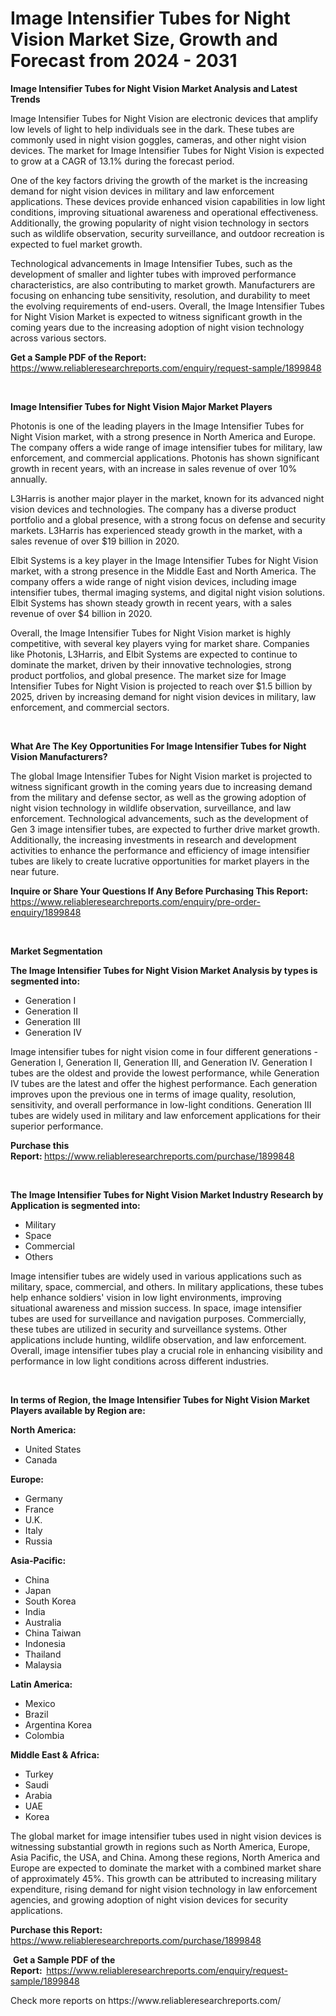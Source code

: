 <p><h1>Image Intensifier Tubes for Night Vision Market Size, Growth and Forecast from 2024 - 2031</h1></p><p><strong>Image Intensifier Tubes for Night Vision Market Analysis and Latest Trends</strong></p>
<p><p>Image Intensifier Tubes for Night Vision are electronic devices that amplify low levels of light to help individuals see in the dark. These tubes are commonly used in night vision goggles, cameras, and other night vision devices. The market for Image Intensifier Tubes for Night Vision is expected to grow at a CAGR of 13.1% during the forecast period.</p><p>One of the key factors driving the growth of the market is the increasing demand for night vision devices in military and law enforcement applications. These devices provide enhanced vision capabilities in low light conditions, improving situational awareness and operational effectiveness. Additionally, the growing popularity of night vision technology in sectors such as wildlife observation, security surveillance, and outdoor recreation is expected to fuel market growth.</p><p>Technological advancements in Image Intensifier Tubes, such as the development of smaller and lighter tubes with improved performance characteristics, are also contributing to market growth. Manufacturers are focusing on enhancing tube sensitivity, resolution, and durability to meet the evolving requirements of end-users. Overall, the Image Intensifier Tubes for Night Vision Market is expected to witness significant growth in the coming years due to the increasing adoption of night vision technology across various sectors.</p></p>
<p><strong>Get a Sample PDF of the Report:&nbsp;</strong> <a href="https://www.reliableresearchreports.com/enquiry/request-sample/1899848">https://www.reliableresearchreports.com/enquiry/request-sample/1899848</a></p>
<p>&nbsp;</p>
<p><strong>Image Intensifier Tubes for Night Vision Major Market Players</strong></p>
<p><p>Photonis is one of the leading players in the Image Intensifier Tubes for Night Vision market, with a strong presence in North America and Europe. The company offers a wide range of image intensifier tubes for military, law enforcement, and commercial applications. Photonis has shown significant growth in recent years, with an increase in sales revenue of over 10% annually.</p><p>L3Harris is another major player in the market, known for its advanced night vision devices and technologies. The company has a diverse product portfolio and a global presence, with a strong focus on defense and security markets. L3Harris has experienced steady growth in the market, with a sales revenue of over $19 billion in 2020.</p><p>Elbit Systems is a key player in the Image Intensifier Tubes for Night Vision market, with a strong presence in the Middle East and North America. The company offers a wide range of night vision devices, including image intensifier tubes, thermal imaging systems, and digital night vision solutions. Elbit Systems has shown steady growth in recent years, with a sales revenue of over $4 billion in 2020.</p><p>Overall, the Image Intensifier Tubes for Night Vision market is highly competitive, with several key players vying for market share. Companies like Photonis, L3Harris, and Elbit Systems are expected to continue to dominate the market, driven by their innovative technologies, strong product portfolios, and global presence. The market size for Image Intensifier Tubes for Night Vision is projected to reach over $1.5 billion by 2025, driven by increasing demand for night vision devices in military, law enforcement, and commercial sectors.</p></p>
<p>&nbsp;</p>
<p><strong>What Are The Key Opportunities For Image Intensifier Tubes for Night Vision Manufacturers?</strong></p>
<p><p>The global Image Intensifier Tubes for Night Vision market is projected to witness significant growth in the coming years due to increasing demand from the military and defense sector, as well as the growing adoption of night vision technology in wildlife observation, surveillance, and law enforcement. Technological advancements, such as the development of Gen 3 image intensifier tubes, are expected to further drive market growth. Additionally, the increasing investments in research and development activities to enhance the performance and efficiency of image intensifier tubes are likely to create lucrative opportunities for market players in the near future.</p></p>
<p><strong>Inquire or Share Your Questions If Any Before Purchasing This Report:</strong> <a href="https://www.reliableresearchreports.com/enquiry/pre-order-enquiry/1899848">https://www.reliableresearchreports.com/enquiry/pre-order-enquiry/1899848</a></p>
<p>&nbsp;</p>
<p><strong>Market Segmentation</strong></p>
<p><strong>The Image Intensifier Tubes for Night Vision Market Analysis by types is segmented into:</strong></p>
<p><ul><li>Generation I</li><li>Generation II</li><li>Generation III</li><li>Generation IV</li></ul></p>
<p><p>Image intensifier tubes for night vision come in four different generations - Generation I, Generation II, Generation III, and Generation IV. Generation I tubes are the oldest and provide the lowest performance, while Generation IV tubes are the latest and offer the highest performance. Each generation improves upon the previous one in terms of image quality, resolution, sensitivity, and overall performance in low-light conditions. Generation III tubes are widely used in military and law enforcement applications for their superior performance.</p></p>
<p><strong>Purchase this Report:&nbsp;</strong><a href="https://www.reliableresearchreports.com/purchase/1899848">https://www.reliableresearchreports.com/purchase/1899848</a></p>
<p>&nbsp;</p>
<p><strong>The Image Intensifier Tubes for Night Vision Market Industry Research by Application is segmented into:</strong></p>
<p><ul><li>Military</li><li>Space</li><li>Commercial</li><li>Others</li></ul></p>
<p><p>Image intensifier tubes are widely used in various applications such as military, space, commercial, and others. In military applications, these tubes help enhance soldiers' vision in low light environments, improving situational awareness and mission success. In space, image intensifier tubes are used for surveillance and navigation purposes. Commercially, these tubes are utilized in security and surveillance systems. Other applications include hunting, wildlife observation, and law enforcement. Overall, image intensifier tubes play a crucial role in enhancing visibility and performance in low light conditions across different industries.</p></p>
<p>&nbsp;</p>
<p><strong>In terms of Region, the Image Intensifier Tubes for Night Vision Market Players available by Region are:</strong></p>
<p>
    <p> <strong> North America: </strong>
        <ul>
            <li>United States</li>
            <li>Canada</li>
        </ul>
        </p> 
    <p> <strong> Europe: </strong>
        <ul>
            <li>Germany</li>
            <li>France</li>
            <li>U.K.</li>
            <li>Italy</li>
            <li>Russia</li>
        </ul>
        </p> 
    <p> <strong> Asia-Pacific: </strong>
        <ul>
            <li>China</li>
            <li>Japan</li>
            <li>South Korea</li>
            <li>India</li>
            <li>Australia</li>
            <li>China Taiwan</li>
            <li>Indonesia</li>
            <li>Thailand</li>
            <li>Malaysia</li>
        </ul>
        </p> 
    <p> <strong> Latin America: </strong>
        <ul>
            <li>Mexico</li>
            <li>Brazil</li>
            <li>Argentina Korea</li>
            <li>Colombia</li>
        </ul>
        </p> 
    <p> <strong> Middle East & Africa: </strong>
        <ul>
            <li>Turkey</li>
            <li>Saudi</li>
            <li>Arabia</li>
            <li>UAE</li>
            <li>Korea</li>
        </ul>
    </p>
    </p>
<p><p>The global market for image intensifier tubes used in night vision devices is witnessing substantial growth in regions such as North America, Europe, Asia Pacific, the USA, and China. Among these regions, North America and Europe are expected to dominate the market with a combined market share of approximately 45%. This growth can be attributed to increasing military expenditure, rising demand for night vision technology in law enforcement agencies, and growing adoption of night vision devices for security applications.</p></p>
<p><strong>Purchase this Report: </strong><a href="https://www.reliableresearchreports.com/purchase/1899848">https://www.reliableresearchreports.com/purchase/1899848</a></p>
<p>&nbsp;<strong>Get a Sample PDF of the Report:&nbsp;&nbsp;</strong><a href="https://www.reliableresearchreports.com/enquiry/request-sample/1899848">https://www.reliableresearchreports.com/enquiry/request-sample/1899848</a></p>
<p><strong></strong></p>
<p>Check more reports on https://www.reliableresearchreports.com/</p>